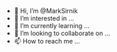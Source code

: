 - 👋 Hi, I’m @MarkSirnik
- 👀 I’m interested in ...
- 🌱 I’m currently learning ...
- 💞️ I’m looking to collaborate on ...
- 📫 How to reach me ...

<!---
MarkSirnik/MarkSirnik is a ✨ special ✨ repository because its `README.md` (this file) appears on your GitHub profile.
You can click the Preview link to take a look at your changes.
--->
